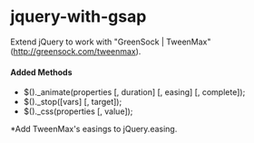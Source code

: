 # jquery-with-gsap

Extend jQuery to work with "GreenSock | TweenMax"(<http://greensock.com/tweenmax>).

#### Added Methods
- $()._animate(properties [, duration] [, easing] [, complete]);
- $()._stop([vars] [, target]);
- $()._css(properties [, value]);


*Add TweenMax's easings to jQuery.easing.
